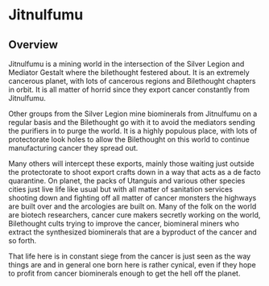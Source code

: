 # Jitnulfumu

## Overview

Jitnulfumu is a mining world in the intersection of the Silver Legion and Mediator Gestalt where the bilethought festered about.  It is an extremely cancerous planet, with lots of cancerous regions and Bilethought chapters in orbit.  It is all matter of horrid since they export cancer constantly from Jitnulfumu.  

Other groups from the Silver Legion mine biominerals from Jitnulfumu on a regular basis and the Bilethought go with it to avoid the mediators sending the purifiers in to purge the world.  It is a highly populous place, with lots of protectorate look holes to allow the Bilethought on this world to continue manufacturing cancer they spread out.  

Many others will intercept these exports, mainly those waiting just outside the protectorate to shoot export crafts down in a way that acts as a de facto quarantine.  On planet, the packs of Utanguis and various other species cities just live life like usual but with all matter of sanitation services shooting down and fighting off all matter of cancer monsters the highways are built over and the arcologies are built on.  Many of the folk on the world are biotech researchers, cancer cure makers secretly working on the world, Bilethought cults trying to improve the cancer, biomineral miners who extract the synthesized biominerals that are a byproduct of the cancer and so forth.  

That life here is in constant siege from the cancer is just seen as the way things are and in general one born here is rather cynical, even if they hope to profit from cancer biominerals enough to get the hell off the planet.  
